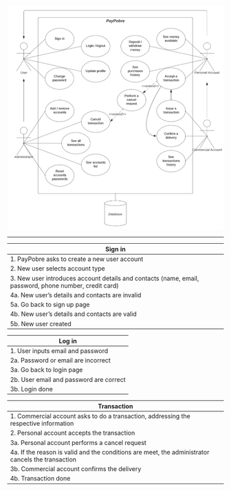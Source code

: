 ![image](uploads/3b125e0b57701d668003398facd4f7cd/image.png)

---

| Sign in |
|---------|
| 1. PayPobre asks to create a new user account |
| 2. New user selects account type |
| 3. New user introduces account details and contacts (name, email, password, phone number, credit card) |
| 4a. New user’s details and contacts are invalid |
| 5a. Go back to sign up page |
| 4b. New user’s details and contacts are valid |
| 5b. New user created |

| Log in |
|--------|
| 1. User inputs email and password |
| 2a. Password or email are incorrect |
| 3a. Go back to login page |
| 2b. User email and password are correct |
| 3b. Login done |

| Transaction |
|-------------|
| 1. Commercial account asks to do a transaction, addressing the respective information |
| 2. Personal account accepts the transaction |
| 3a. Personal account performs a cancel request |
| 4a. If the reason is valid and the conditions are meet, the administrator cancels the transaction |
| 3b. Commercial account confirms the delivery |
| 4b. Transaction done |

